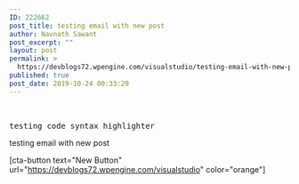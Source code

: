 ```yaml
---
ID: 222662
post_title: testing email with new post
author: Navnath Sawant
post_excerpt: ""
layout: post
permalink: >
  https://devblogs72.wpengine.com/visualstudio/testing-email-with-new-post-2/
published: true
post_date: 2019-10-24 00:33:20
---
```

 

<pre class="EnlighterJSRAW" data-enlighter-language="null">testing code syntax highlighter</pre>

testing email with new post

[cta-button text="New Button" url="https://devblogs72.wpengine.com/visualstudio" color="orange"]